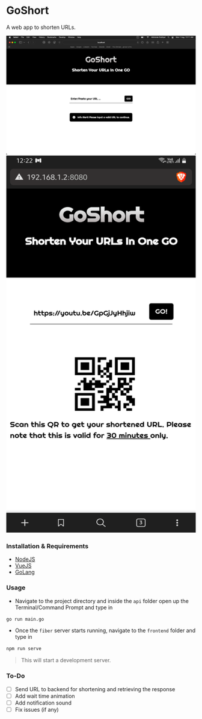 # GoShort
A web app to shorten URLs.

![](goshort.png)  
<img src="https://github.com/Abhishek-Dobliyal/GoShort/blob/main/goshort-mobile.png" width="600" height="1000">

### Installation & Requirements

- [NodeJS](https://nodejs.org/en/)
- [VueJS](https://www.npmjs.com/package/vue)
- [GoLang](https://go.dev/)

### Usage

- Navigate to the project directory and inside the `api` folder open up the Terminal/Command Prompt and type in
```bash
go run main.go
```

- Once the `fiber` server starts running, navigate to the `frontend` folder and type in
```bash
npm run serve
```

> This will start a development server.

### To-Do

- [ ] Send URL to backend for shortening and retrieving the response
- [ ] Add wait time animation
- [ ] Add notification sound 
- [ ] Fix issues (if any)

